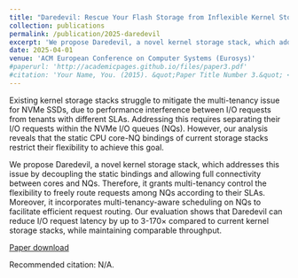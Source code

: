 ```yaml
---
title: "Daredevil: Rescue Your Flash Storage from Inflexible Kernel Storage Stack"
collection: publications
permalink: /publication/2025-daredevil
excerpt: 'We propose Daredevil, a novel kernel storage stack, which addresses this issue by decoupling the static bindings and allowing full connectivity between cores and NQs. Therefore, it grants multi-tenancy control the flexibility to freely route requests among NQs according to their SLAs. Moreover, it incorporates multi-tenancy-aware scheduling on NQs to facilitate efficient request routing…'
date: 2025-04-01
venue: 'ACM European Conference on Computer Systems (Eurosys)'
#paperurl: 'http://academicpages.github.io/files/paper3.pdf'
#citation: 'Your Name, You. (2015). &quot;Paper Title Number 3.&quot; <i>Journal 1</i>. 1(3).'
---
```

Existing kernel storage stacks struggle to mitigate the multi-tenancy issue for NVMe SSDs, due to performance interference between I/O requests from tenants with different SLAs. Addressing this requires separating their I/O requests within the NVMe I/O queues (NQs). However, our analysis reveals that the static CPU core-NQ bindings of current storage stacks restrict their flexibility to achieve this goal.

We propose Daredevil, a novel kernel storage stack, which addresses this issue by decoupling the static bindings and allowing full connectivity between cores and NQs. Therefore, it grants multi-tenancy control the flexibility to freely route requests among NQs according to their SLAs. Moreover, it incorporates multi-tenancy-aware scheduling on NQs to facilitate efficient request routing. Our evaluation shows that Daredevil can reduce I/O request latency by up to 3-170× compared to current kernel storage stacks, while maintaining comparable throughput.

[Paper download](N/A)

Recommended citation: N/A.
